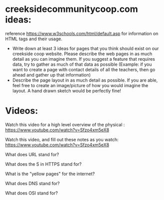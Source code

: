 


# creeksidecommunitycoop.com  ideas: 
reference https://www.w3schools.com/html/default.asp  for information on HTML tags and their usage. 

- Write down at least 3 ideas for pages that you think should exist on our creekside coop website. 
Please describe the web pages in as much detail as you can imagine them. 
If you suggest a feature that requires data, try to gather as much of that data as possible (Example:  if you want to create a page with contact details of all the teachers, then go ahead and gather up that information)
- Describe the page layout in as much detail as possible.  If you are able, feel free to create an image/picture of how you would imagine the layout.  A hand drawn sketch would be perfectly fine! 



# Videos: 

Watch this video for a high level overview of the physical :  https://www.youtube.com/watch?v=Sfzo4xm5eX8 


Watch this video, and  fill out these notes as you watch:    https://www.youtube.com/watch?v=Sfzo4xm5eX8 


What does URL stand for? 

What does the S in HTTPS stand for? 

What is the "yellow pages" for the internet?   

What does DNS stand for? 

What does OSI stand for? 

